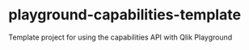 # playground-capabilities-template
Template project for using the capabilities API with Qlik Playground
